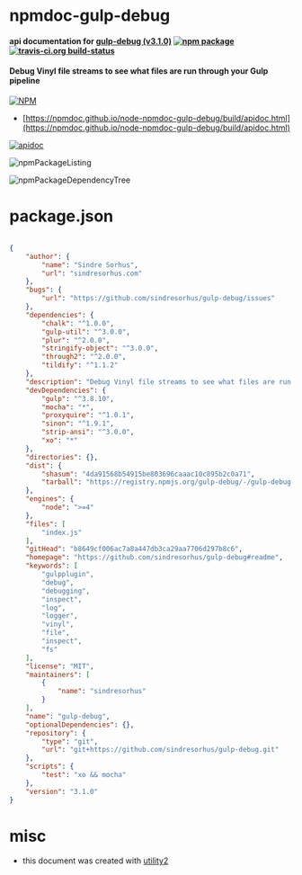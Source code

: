 # npmdoc-gulp-debug

#### api documentation for  [gulp-debug (v3.1.0)](https://github.com/sindresorhus/gulp-debug#readme)  [![npm package](https://img.shields.io/npm/v/npmdoc-gulp-debug.svg?style=flat-square)](https://www.npmjs.org/package/npmdoc-gulp-debug) [![travis-ci.org build-status](https://api.travis-ci.org/npmdoc/node-npmdoc-gulp-debug.svg)](https://travis-ci.org/npmdoc/node-npmdoc-gulp-debug)

#### Debug Vinyl file streams to see what files are run through your Gulp pipeline

[![NPM](https://nodei.co/npm/gulp-debug.png?downloads=true&downloadRank=true&stars=true)](https://www.npmjs.com/package/gulp-debug)

- [https://npmdoc.github.io/node-npmdoc-gulp-debug/build/apidoc.html](https://npmdoc.github.io/node-npmdoc-gulp-debug/build/apidoc.html)

[![apidoc](https://npmdoc.github.io/node-npmdoc-gulp-debug/build/screenCapture.buildCi.browser.%252Ftmp%252Fbuild%252Fapidoc.html.png)](https://npmdoc.github.io/node-npmdoc-gulp-debug/build/apidoc.html)

![npmPackageListing](https://npmdoc.github.io/node-npmdoc-gulp-debug/build/screenCapture.npmPackageListing.svg)

![npmPackageDependencyTree](https://npmdoc.github.io/node-npmdoc-gulp-debug/build/screenCapture.npmPackageDependencyTree.svg)



# package.json

```json

{
    "author": {
        "name": "Sindre Sorhus",
        "url": "sindresorhus.com"
    },
    "bugs": {
        "url": "https://github.com/sindresorhus/gulp-debug/issues"
    },
    "dependencies": {
        "chalk": "^1.0.0",
        "gulp-util": "^3.0.0",
        "plur": "^2.0.0",
        "stringify-object": "^3.0.0",
        "through2": "^2.0.0",
        "tildify": "^1.1.2"
    },
    "description": "Debug Vinyl file streams to see what files are run through your Gulp pipeline",
    "devDependencies": {
        "gulp": "^3.8.10",
        "mocha": "*",
        "proxyquire": "^1.0.1",
        "sinon": "^1.9.1",
        "strip-ansi": "^3.0.0",
        "xo": "*"
    },
    "directories": {},
    "dist": {
        "shasum": "4da91568b54915be803696caaac10c895b2c0a71",
        "tarball": "https://registry.npmjs.org/gulp-debug/-/gulp-debug-3.1.0.tgz"
    },
    "engines": {
        "node": ">=4"
    },
    "files": [
        "index.js"
    ],
    "gitHead": "b8649cf006ac7a8a447db3ca29aa7706d297b8c6",
    "homepage": "https://github.com/sindresorhus/gulp-debug#readme",
    "keywords": [
        "gulpplugin",
        "debug",
        "debugging",
        "inspect",
        "log",
        "logger",
        "vinyl",
        "file",
        "inspect",
        "fs"
    ],
    "license": "MIT",
    "maintainers": [
        {
            "name": "sindresorhus"
        }
    ],
    "name": "gulp-debug",
    "optionalDependencies": {},
    "repository": {
        "type": "git",
        "url": "git+https://github.com/sindresorhus/gulp-debug.git"
    },
    "scripts": {
        "test": "xo && mocha"
    },
    "version": "3.1.0"
}
```



# misc
- this document was created with [utility2](https://github.com/kaizhu256/node-utility2)
